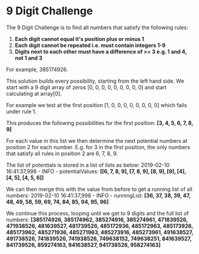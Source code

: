 
# 9 Digit Challenge

The 9 Digit Challenge is to find all numbers that satisfy the following rules:

 1. **Each digit cannot equal it's position plus or minus 1**
 2. **Each digit cannot be repeated i.e. must contain integers 1-9**
 3. **Digits next to each other must have a difference of >= 3 e.g. 1 and 4, not 1 and 3**

For example, 385174926.

This solution builds every possibility, starting from the left hand side. We start with a 9 digit array of zeros [0, 0, 0, 0, 0, 0, 0, 0, 0] and start calculating at array[0]. 

For example we test at the first position [1, 0, 0, 0, 0, 0, 0, 0, 0] which fails under rule 1.

This produces the following possibilities for the first position: **[3, 4, 5, 6, 7, 8, 9]**

For each value in this list we then determine the next potential numbers at position 2 for each number. E.g. for 3 in the first position, the only numbers that satisfy all rules in position 2 are 6, 7, 8, 9.

The list of potentials is stored in a list of lists as below:
2019-02-10 16:41:37,998 - INFO - potentialValues: **[[6, 7, 8, 9], [7, 8, 9], [8, 9], [9], [4], [4, 5], [4, 5, 6]]**

We can then merge this with the value from before to get a running list of all numbers:
2019-02-10 16:41:37,998 - INFO - runningList: **[36, 37, 38, 39, 47, 48, 49, 58, 59, 69, 74, 84, 85, 94, 95, 96]**

We continue this process, looping until we get to 9 digits and the full list of numbers:
**[385174926, 385174962, 385274916, 385274961, 471839526, 471938526, 481639527, 481739526, 485172936, 485172963, 485173926, 485173962, 485271936, 485271963, 485273916, 485273961, 491638527, 491738526, 741839526, 741938526, 749638152, 749638251, 841639527, 841739526, 859274163, 941638527, 941738526, 958274163]**
